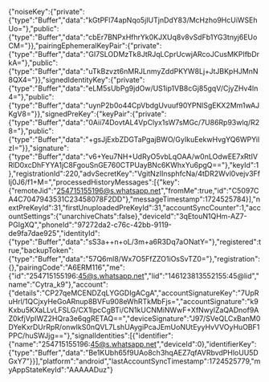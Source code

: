 {"noiseKey":{"private":{"type":"Buffer","data":"kGtPFl74apNqo5jIUTjnDdY83/McHzho9HcUiWSEhUo="},"public":{"type":"Buffer","data":"cbEr7BNPxHfhrYk0KJXUq8v8vSdFb1YG3tnyj6EUoCM="}},"pairingEphemeralKeyPair":{"private":{"type":"Buffer","data":"GI7SLODMzTk8JtRJqLCprUcwjARcoJCusMKPIfbDrkA="},"public":{"type":"Buffer","data":"uTkBzvzt6nMRJLnmyZddPKYW8Lj+JtJBKpHJMnN8QX4="}},"signedIdentityKey":{"private":{"type":"Buffer","data":"eLM5sUbPg9jdOw/US1ip1VB8cGj85gqV/CjyZHv4ln4="},"public":{"type":"Buffer","data":"uynP2b0o44CpVbdgUvuuf90YPNlSgEKX2Mm1wAJKgV8="}},"signedPreKey":{"keyPair":{"private":{"type":"Buffer","data":"0Aii74DovtAL4VpClyx1sW7sMGc/7U86Rp93wlq/R28="},"public":{"type":"Buffer","data":"+gsJjExbZDGTaPgajBWO/GyIkuEekwHvgYQ6WPYilzI="}},"signature":{"type":"Buffer","data":"v6+Yeu7NH+UdRyO5vbLqOAA/w0nLOdwEE7xRtIVRlD0xcDhFYYA1jC8FgouSnGE760CTPUayBNc6KWhxYu6pgQ=="},"keyId":1},"registrationId":220,"advSecretKey":"VgitNzIInsphfcNa/4tDR2Wvl0vejv3FfIj0J6/f1+M=","processedHistoryMessages":[{"key":{"remoteJid":"254715155196@s.whatsapp.net","fromMe":true,"id":"C5097CA4C7047943531C23458078F2DD"},"messageTimestamp":1724525784}],"nextPreKeyId":31,"firstUnuploadedPreKeyId":31,"accountSyncCounter":1,"accountSettings":{"unarchiveChats":false},"deviceId":"3qEtouN1QHm-AZ7-PGIgXQ","phoneId":"97272da2-c76c-42bb-9119-de9fa7dae925","identityId":{"type":"Buffer","data":"sS3a++n+oL/3m+a6R3Dq7aONatY="},"registered":true,"backupToken":{"type":"Buffer","data":"57Q6ml8/Wx7O5FfZZO1iOsSvTZ0="},"registration":{},"pairingCode":"A6ERM116","me":{"id":"254715155196:45@s.whatsapp.net","lid":"146123813552155:45@lid","name":"Cytra_k9"},"account":{"details":"CP27qeMCENDZqLYGGDIgACgA","accountSignatureKey":"7UpRuHrl/1QCjxyHeGoARnup8BVFu908eWhRTkMbFjs=","accountSignature":"k9Kxbu5KXaLLvLFSLG/CX1IpcCgBTi/CN1kUCNMiNWwF+XfNwylZaQADnof9AZ0kfjVpIWZ2HQra3e6qgRETAQ==","deviceSignature":"J97/SVeQLCxBanM0DYeKxrDUrRpR/onwIkS0nQVL7LshUAygiPcaJEmUoNUtEyyHvVVOyHuOBF1PPC/huSWJjg=="},"signalIdentities":[{"identifier":{"name":"254715155196:45@s.whatsapp.net","deviceId":0},"identifierKey":{"type":"Buffer","data":"Be1KUbh65f9UAo8ch3hqAEZ7qfAVRbvdPHloUU5DGxY7"}}],"platform":"android","lastAccountSyncTimestamp":1724525779,"myAppStateKeyId":"AAAAADuz"}
